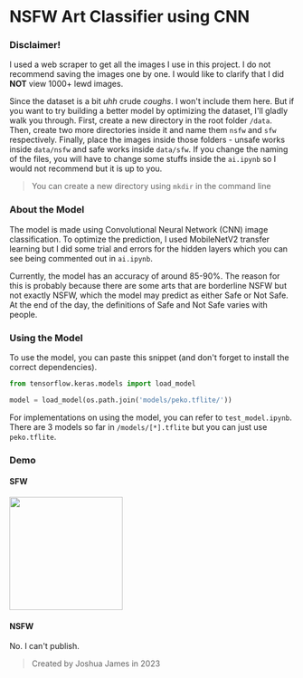 # NSFW Art Classifier using CNN

### Disclaimer!

I used a web scraper to get all the images I use in this project. I do not recommend saving the images one by one. I would like to clarify that I did **NOT** view 1000+ lewd images.  

Since the dataset is a bit *uhh* crude *coughs*. I won't include them here. But if you want to try building a better model by optimizing the dataset, I'll gladly walk you through. First, create a new directory in the root folder `/data`. Then, create two more directories inside it and name them `nsfw` and `sfw` respectively. Finally, place the images inside those folders - unsafe works inside `data/nsfw` and safe works inside `data/sfw`. If you change the naming of the files, you will have to change some stuffs inside the `ai.ipynb` so I would not recommend but it is up to you. 

> You can create a new directory using `mkdir` in the command line

### About the Model

The model is made using Convolutional Neural Network (CNN) image classification. To optimize the prediction, I used MobileNetV2 transfer learning but I did some trial and errors for the hidden layers which you can see being commented out in `ai.ipynb`. 

Currently, the model has an accuracy of around 85-90%. The reason for this is probably because there are some arts that are borderline NSFW but not exactly NSFW, which the model may predict as either Safe or Not Safe. At the end of the day, the definitions of Safe and Not Safe varies with people. 

### Using the Model

To use the model, you can paste this snippet (and don't forget to install the correct dependencies).
```py
from tensorflow.keras.models import load_model

model = load_model(os.path.join('models/peko.tflite/'))
```

For implementations on using the model, you can refer to `test_model.ipynb`. There are 3 models so far in `/models/[*].tflite` but you can just use `peko.tflite`. 

### Demo
#### SFW
<img src="https://user-images.githubusercontent.com/83194022/216754762-f753e4b1-36c2-44ff-840b-512066ea19b6.png" width="200" height="auto">

#### NSFW

No. I can't publish.

> Created by Joshua James in 2023
